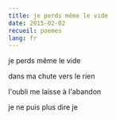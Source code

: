 ```yaml
---
title: je perds même le vide
date: 2015-02-02
recueil: poemes
lang: fr
---
```


je perds même le vide

dans ma chute vers le rien

l'oubli me laisse à l'abandon

je ne puis plus dire je
